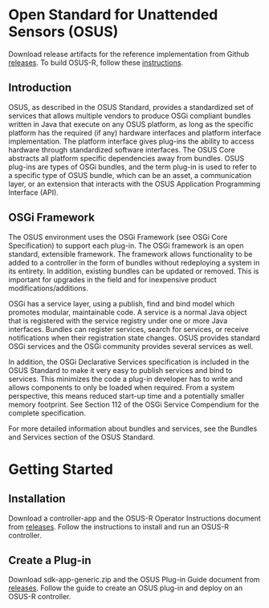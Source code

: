 <!--
==============================================================================
 This software is part of the Open Standard for Unattended Sensors (OSUS)
 reference implementation (OSUS-R).

 To the extent possible under law, the author(s) have dedicated all copyright
 and related and neighboring rights to this software to the public domain
 worldwide. This software is distributed without any warranty.

 You should have received a copy of the CC0 Public Domain Dedication along
 with this software. If not, see
 <http://creativecommons.org/publicdomain/zero/1.0/>.
==============================================================================
-->

# Open Standard for Unattended Sensors (OSUS)
Download release artifacts for the reference implementation from Github [releases](https://github.com/ssg-udri/OSUS-R/releases).
To build OSUS-R, follow these [instructions](BUILD-README.md).

## Introduction
OSUS, as described in the OSUS Standard, provides a standardized set of services that allows multiple vendors to produce
OSGi compliant bundles written in Java that execute on any OSUS platform, as long as the specific platform has the
required (if any) hardware interfaces and platform interface implementation. The platform interface gives plug-ins the
ability to access hardware through standardized software interfaces. The OSUS Core abstracts all platform specific
dependencies away from bundles. OSUS plug-ins are types of OSGi bundles, and the term plug-in is used to refer to a
specific type of OSUS bundle, which can be an asset, a communication layer, or an extension that interacts with the
OSUS Application Programming Interface (API).

## OSGi Framework
The OSUS environment uses the OSGi Framework (see OSGi Core Specification) to support each plug-in. The OSGi framework
is an open standard, extensible framework. The framework allows functionality to be added to a controller in the form of
bundles without redeploying a system in its entirety. In addition, existing bundles can be updated or removed. This is
important for upgrades in the field and for inexpensive product modifications/additions.

OSGi has a service layer, using a publish, find and bind model which promotes modular, maintainable code. A service is a
normal Java object that is registered with the service registry under one or more Java interfaces. Bundles can register
services, search for services, or receive notifications when their registration state changes. OSUS provides standard
OSGi services and the OSGi community provides several services as well.

In addition, the OSGi Declarative Services specification is included in the OSUS Standard to make it very easy to publish
services and bind to services. This minimizes the code a plug-in developer has to write and allows components to only be
loaded when required. From a system perspective, this means reduced start-up time and a potentially smaller memory
footprint. See Section 112 of the OSGi Service Compendium for the complete specification.

For more detailed information about bundles and services, see the Bundles and Services section of the OSUS Standard.

# Getting Started

## Installation
Download a controller-app and the OSUS-R Operator Instructions document from [releases](https://github.com/ssg-udri/OSUS-R/releases).
Follow the instructions to install and run an OSUS-R controller.

## Create a Plug-in
Download sdk-app-generic.zip and the OSUS Plug-in Guide document from [releases](https://github.com/ssg-udri/OSUS-R/releases).
Follow the guide to create an OSUS plug-in and deploy on an OSUS-R controller.
